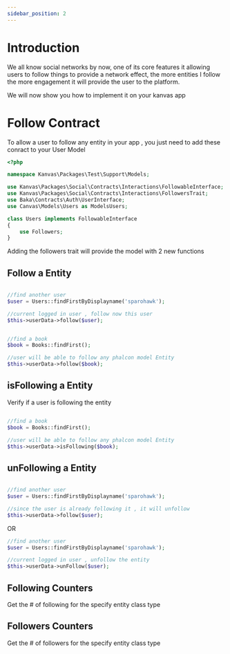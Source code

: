 ```yaml
---
sidebar_position: 2
---
```


# Introduction

We all know social networks by now, one of its core features it allowing users to follow things to provide a network effect, the more entities I follow the more engagement it will provide the user to the platform.

We will now show you how to implement it on your kanvas app

# Follow Contract

To allow a user to follow any entity in your app , you just need to add these conract to your User Model

```php
<?php

namespace Kanvas\Packages\Test\Support\Models;

use Kanvas\Packages\Social\Contracts\Interactions\FollowableInterface;
use Kanvas\Packages\Social\Contracts\Interactions\FollowersTrait;
use Baka\Contracts\Auth\UserInterface;
use Canvas\Models\Users as ModelsUsers;

class Users implements FollowableInterface
{
    use Followers;
}

```

Adding the followers trait will provide the model with 2 new functions

Follow a Entity
-------------------

```php

//find another user 
$user = Users::findFirstByDisplayname('sparohawk');

//current logged in user , follow now this user
$this->userData->follow($user);
```

```php

//find a book
$book = Books::findFirst();

//user will be able to follow any phalcon model Entity
$this->userData->follow($book);
```

isFollowing a Entity
----------

Verify if a user is following the entity

```php

//find a book
$book = Books::findFirst();

//user will be able to follow any phalcon model Entity
$this->userData->isFollowing($book);
```

unFollowing a Entity
----------

```php

//find another user 
$user = Users::findFirstByDisplayname('sparohawk');

//since the user is already following it , it will unfollow
$this->userData->follow($user);
```

OR

```php
//find another user 
$user = Users::findFirstByDisplayname('sparohawk');

//current logged in user , unfollow the entity
$this->userData->unFollow($user);
```

Following Counters
-----

Get the # of following for the specify entity class type


Followers Counters
-----

Get the # of followers for the specify entity class type


